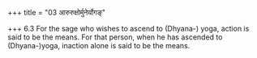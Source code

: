 +++
title = "03 आरुरुक्षोर्मुनेर्योगङ्"

+++
6.3 For the sage who wishes to ascend to (Dhyana-) yoga, action is said
to be the means. For that person, when he has ascended to (Dhyana-)yoga,
inaction alone is said to be the means.

